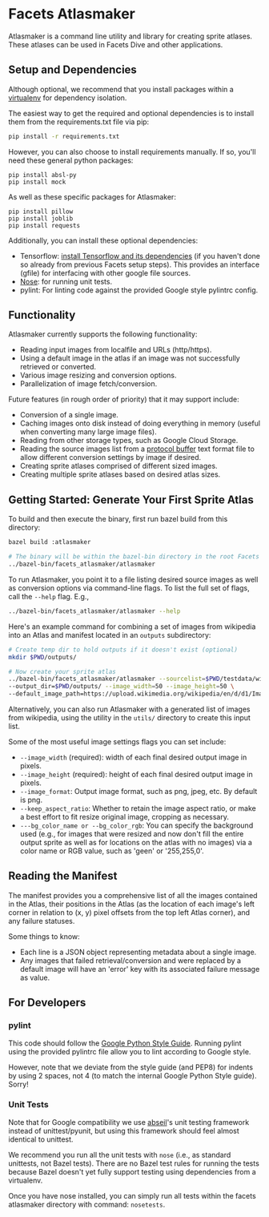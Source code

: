 # Facets Atlasmaker

Atlasmaker is a command line utility and library for creating sprite atlases. These atlases can be 
used in Facets Dive and other applications.

## Setup and Dependencies

Although optional, we recommend that you install packages within a 
[virtualenv](https://virtualenv.pypa.io/en/stable/) for dependency isolation. 

The easiest way to get the required and optional dependencies is to install them from the 
requirements.txt file via pip:

```sh
pip install -r requirements.txt
```

However, you can also choose to install requirements manually. If so, you'll need these general 
python packages:

```
pip install absl-py
pip install mock
```

As well as these specific packages for Atlasmaker:

```
pip install pillow
pip install joblib
pip install requests
```

Additionally, you can install these optional dependencies:

* Tensorflow: [install Tensorflow and its dependencies](https://www.tensorflow.org/install/install_sources#install_tensorflow_python_dependencies) 
(if you haven't done so already from previous Facets setup steps). This provides an interface (gfile) for interfacing with other google file sources.
* [Nose](http://nose.readthedocs.io/en/latest/): for running unit tests.
* pylint: For linting code against the provided Google style pylintrc config.

## Functionality

Atlasmaker currently supports the following functionality:

* Reading input images from localfile and URLs (http/https).
* Using a default image in the atlas if an image was not successfully retrieved or converted.
* Various image resizing and conversion options.
* Parallelization of image fetch/conversion.

Future features (in rough order of priority) that it may support include:

* Conversion of a single image.
* Caching images onto disk instead of doing everything in memory (useful when converting many large 
image files).
* Reading from other storage types, such as Google Cloud Storage.
* Reading the source images list from a [protocol buffer](https://developers.google.com/protocol-buffers/docs/overview) 
text format file to allow different conversion settings by image if desired.
* Creating sprite atlases comprised of different sized images.
* Creating multiple sprite atlases based on desired atlas sizes.

## Getting Started: Generate Your First Sprite Atlas

To build and then execute the binary, first run bazel build from this directory:

```sh
bazel build :atlasmaker

# The binary will be within the bazel-bin directory in the root Facets directory, i.e.:
../bazel-bin/facets_atlasmaker/atlasmaker
```

To run Atlasmaker, you point it to a file listing desired source images as well as conversion options via
command-line flags. To list the full set of flags, call the ```--help``` flag. E.g.,

```sh
../bazel-bin/facets_atlasmaker/atlasmaker --help
```

Here's an example command for combining a set of images from wikipedia into an Atlas and 
manifest located in an `outputs` subdirectory:

```sh
# Create temp dir to hold outputs if it doesn't exist (optional)
mkdir $PWD/outputs/

# Now create your sprite atlas
../bazel-bin/facets_atlasmaker/atlasmaker --sourcelist=$PWD/testdata/wikipedia_images_16.csv \
--output_dir=$PWD/outputs/ --image_width=50 --image_height=50 \
--default_image_path=https://upload.wikimedia.org/wikipedia/en/d/d1/Image_not_available.png
```

Alternatively, you can also run Atlasmaker with a generated list of images from wikipedia, using
the utility in the `utils/` directory to create this input list.

Some of the most useful image settings flags you can set include:

* ```--image_width``` (required): width of each final desired output image in pixels.
* ```--image_height``` (required): height of each final desired output image in pixels.
* ```--image_format```: Output image format, such as png, jpeg, etc. By default is png.
* ```--keep_aspect_ratio```: Whether to retain the image aspect ratio, or make a best effort to fit
resize original image, cropping as necessary.
* ```---bg_color_name or --bg_color_rgb```: You can specify the background used (e.g., for images 
that were resized and now don't fill the entire output sprite as well as for locations on the atlas 
with no images) via a color name or RGB value, such as 'geen' or '255,255,0'.

## Reading the Manifest

The manifest provides you a comprehensive list of all the images contained in the Atlas, their
positions in the Atlas (as the location of each image's left corner in relation to (x, y) pixel
offsets from the top left Atlas corner), and any failure statuses.

Some things to know:
* Each line is a JSON object representing metadata about a single image.
* Any images that failed retrieval/conversion and were replaced by a default image will have an
'error' key with its associated failure message as value.

## For Developers

### pylint

This code should follow the [Google Python Style Guide](https://github.com/google/styleguide/blob/gh-pages/pyguide.md).
Running pylint using the provided pylintrc file allow you to lint according to Google style. 

However, note that we deviate from the style guide (and PEP8) for indents by using 2 spaces, not 4 
(to match the internal Google Python Style guide). Sorry!

### Unit Tests

Note that for Google compatibility we use [abseil](https://abseil.io/)'s unit testing framework 
instead of unittest/pyunit, but using this framework should feel almost identical to unittest.

We recommend you run all the unit tests with ```nose``` (i.e., as standard unittests, not Bazel 
tests). There are no Bazel test rules for running the tests because Bazel doesn't yet fully support 
testing using dependencies from a virtualenv.

Once you have nose installed, you can simply run all tests within the facets atlasmaker directory 
with command: `nosetests`.

